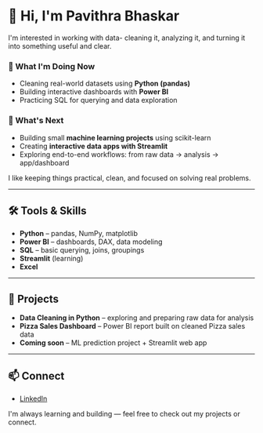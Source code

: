 # 👋 Hi, I'm Pavithra Bhaskar

I'm interested in working with data- cleaning it, analyzing it, and turning it into something useful and clear.

### 📌 What I'm Doing Now
- Cleaning real-world datasets using **Python (pandas)**
- Building interactive dashboards with **Power BI**
- Practicing SQL for querying and data exploration

### 🚧 What's Next
- Building small **machine learning projects** using scikit-learn
- Creating **interactive data apps with Streamlit**
- Exploring end-to-end workflows: from raw data → analysis → app/dashboard

I like keeping things practical, clean, and focused on solving real problems.

---

## 🛠️ Tools & Skills

- **Python** – pandas, NumPy, matplotlib
- **Power BI** – dashboards, DAX, data modeling
- **SQL** – basic querying, joins, groupings
- **Streamlit** (learning)
- **Excel**

---

## 📁 Projects

- **Data Cleaning in Python** – exploring and preparing raw data for analysis  
- **Pizza Sales Dashboard** – Power BI report built on cleaned Pizza sales data  
- **Coming soon** – ML prediction project + Streamlit web app

---

## 📫 Connect

- [LinkedIn](www.linkedin.com/in/pavithrabhaskar)

I'm always learning and building — feel free to check out my projects or connect.

